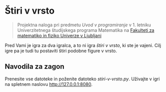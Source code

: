 # Štiri v vrsto

> Projektna naloga pri predmetu *Uvod v programiranje* v 1. letniku Univerzitetnega študijskega programa Matematika na [Fakulteti za matematiko in fiziko Univerze v Ljubljani](https://www.fmf.uni-lj.si/sl/)

Pred Vami je igra za dva igralca, a to ni igra *štiri v vrsto*, ki ste je vajeni. Cilj igre pa je tudi tu postaviti štiri podobne figure v vrsto.


## Navodila za zagon

Prenesite vse datoteke in poženite datoteko *stiri-v-vrsto.py*. Uživajte v igri na spletnem naslovu http://127.0.0.1:8080.